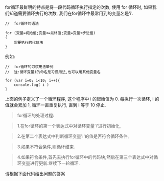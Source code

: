 for循环最鲜明的特点是将一段代码循环执行指定的次数,
使用 for 循环时, 如果我们知道需要循环执行的次数, 我们在for循环中最常用到的变量名是'i'.

    //  for循环的语法

    for (变量=初始值;变量<=最终值;变量=变量+步进值)
    {
        需要执行的代码块
    }

例如: 

    //  for循环的习惯用法举例
    //  注:循环变量i的命名是习惯用法,也可以用其他变量名

    for (var i=0; i<10; i++){
        console.log( i )
    }

上面的例子定义了一个循环程序, 这个程序中 i 的起始值为 0. 每执行一次循环, i 的值就会累加 1, 循环一直重复执行, 直到 i 等于 10 停止.

> for循环的处理过程:

> 1.在for循环的第一个表达式中对循环变量'i'进行初始化,

> 2.在第二个表达式中判断循环变量'i'的值是否符合循环条件,

> 3.如果不符合条件,则循环结束.

> 4.如果符合条件,首先去执行for循环中的代码块,然后在第三个表达式中对循环变量进行更新.继续下一轮循环.

请根据下面代码给出问题的答案
